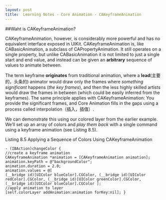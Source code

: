 ```yaml
---
layout: post
title:  Learning Notes - Core Animation - CAKeyframeAnimation
---
```


##Waht is CAKeyframeAnimation?

CAKeyframeAnimation, however, is considerably more powerful and has no equivalent interface exposed in UIKit. CAKeyframeAnimation is, like CABasicAnimation, a subclass of CAPropertyAnimation. It still operates on a single property, but unlike CABasicAnimation it is not limited to just a single start and end value, and instead can be given an **arbitrary** sequence of values to animate between.
The term keyframe **originates** from traditional animation, where a **lead**(主要的，头条的) animator would draw only the frames where *something significant* happens (*the key frames*), and then the less highly skilled artists would draw the frames in between (which could be easily inferred from the keyframes). The same principle applies with CAKeyframeAnimation: You provide the significant frames, and Core Animation fills in the gaps using a process called interpolation（插入，插值）.
We can demonstrate this using our colored layer from the earlier example. We’ll set up an array of colors and *play them back* with a single command using a keyframe animation (see Listing 8.5).
Listing 8.5 Applying a Sequence of Colors Using CAKeyframeAnimation

```
- (IBAction)changeColor {//create a keyframe animationCAKeyframeAnimation *animation = [CAKeyframeAnimation animation]; animation.keyPath = @"backgroundColor";animation.duration = 2.0;animation.values = @[(__bridge id)[UIColor blueColor].CGColor, (__bridge id)[UIColor redColor].CGColor, (__bridge id)[UIColor greenColor].CGColor, (__bridge id)[UIColor blueColor].CGColor ];//apply animation to layer[self.colorLayer addAnimation:animation forKey:nil]; } 
```

